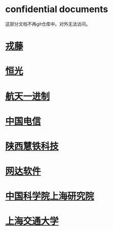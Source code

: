 confidential documents
=======================
这部分文档不再git仓库中。对外无法访问。

# [戎藤](bs/confidential_nic_rongteng.md)
# [恒光](bs/confidential_nic_hengguang.md)
# [航天一进制](bs/confidential_hangtianyizhijin.md)
# [中国电信](bs/confidential_中国电信ceph测试问题总结.md)
# [陕西慧铁科技](bs/confidential_陕西慧铁科技.md)
# [网达软件](ffmpeg.md)
# [中国科学院上海研究院](bs/confidential_中国科学院上海研究院.md)
# [上海交通大学](bs/confidential_上海交通大学.md)
